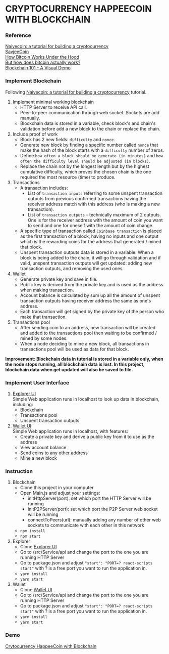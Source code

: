 # CRYPTOCURRENCY HAPPEECOIN WITH BLOCKCHAIN

### Reference
[Naivecoin: a tutorial for building a cryptocurrency](https://lhartikk.github.io/) \
[SavjeeCoin](https://github.com/Savjee/SavjeeCoin) \
[How Bitcoin Works Under the Hood](http://www.imponderablethings.com/2013/07/how-bitcoin-works-under-hood.html) \
[But how does bitcoin actually work?](https://www.youtube.com/watch?v=bBC-nXj3Ng4) \
[Blockchain 101 - A Visual Demo](https://www.youtube.com/watch?v=_160oMzblY8) 

### Implement Blockchain
Following [Naivecoin: a tutorial for building a cryptocurrency](https://lhartikk.github.io/) tutorial.
1. Implement minimal working blockchain
    * HTTP Server to receive API call.
    * Peer-to-peer communication through web socket. Sockets are add manually.
    * Blockchain data is stored in a variable, check block's and chain's validation before add a new block to the chain or replace the chain.
2. Include proof of work
    * Block has 2 new fields: `difficulty` and `nonce`. 
    * Generate new block by finding a specific number called `nonce` that make the hash of the block starts with a `difficulty` number of zeros.
    * Define `how often a block should be generate (in minutes)` and `how often the difficulty level should be adjusted (in blocks)`.
    * Replace the chain not by the longest length but by the highest cumulative difficulty, which proves the chosen chain is the one required the most resource (time) to produce.
3. Transactions
    * A transaction includes:
        * List of `transaction inputs` referring to some unspent transaction outputs from previous confirmed transactions having the receiver address match with this address (who is making a new transaction).
        * List of `transaction outputs` - technically maximum of 2 outputs. One is for the receiver address with the amount of coin you want to send and one for oneself with the amount of coin change.
    * A specific type of transaction called `Coinbase transaction` is placed as the first transaction of a block, having no inputs and one output which is the rewarding coins for the address that generated / mined that block.
    * Unspent transaction outputs data is stored in a variable. When a block is being added to the chain, it will go through validation and if valid, unspent transaction outputs will get updated: adding new transaction outputs, and removing the used ones.
4. Wallet
    * Generate private key and save in file.
    * Public key is derived from the private key and is used as the address when making transaction.
    * Account balance is calculated by sum up all the amount of unspent transaction outputs having receiver address the same as one's address.
    * Each transaction will get signed by the private key of the person who make that transaction.
5. Transactions pool
    * After sending coin to an address, new transaction will be created and added to the transactions pool then waiting to be confirmed / mined by some nodes.
    * When a node deciding to mine a new block, all transactions in transactions pool will be used as data for that block.

**Improvement: Blockchain data in tutorial is stored in a variable only, when the node stops running, all blockchain data is lost. In this project, blockchain data when get updated will also be saved to file.**

### Implement User Interface
1. [Explorer UI](https://github.com/nganhthu99/happeeexplorer.git) \
Simple Web application runs in localhost to look up data in blockchain, including: 
    * Blockchain
    * Transactions pool
    * Unspent transaction outputs 
2. [Wallet UI](https://github.com/nganhthu99/happeewallet.git) \
Simple Web application runs in localhost, with features: 
    * Create a private key and derive a public key from it to use as the address
    * View account balance
    * Send coins to any other address
    * Mine a new block

### Instruction
1. Blockchain
    * Clone this project in your computer
    * Open Main.js and adjust your settings:
        * initHttpServer(port): set which port the HTTP Server will be running
        * initP2PServer(port): set which port the P2P Server web socket will be running
        * connectToPeers(url): manually adding any number of other web sockets to communicate with each other in this network
    * `npm install`
    * `npm start`
2. Explorer
    * Clone [Explorer UI](https://github.com/nganhthu99/happeeexplorer.git)
    * Go to /src/Service/api and change the port to the one you are running HTTP Server
    * Go to package.json and adjust `"start": "PORT=? react-scripts start"` with ? is a free port you want to run the application in.
    * `yarn install`
    * `yarn start`
3. Wallet
    * Clone [Wallet UI](https://github.com/nganhthu99/happeewallet.git)
    * Go to /src/Service/api and change the port to the one you are running HTTP Server
    * Go to package.json and adjust `"start": "PORT=? react-scripts start"` with ? is a free port you want to run the application in.
    * `yarn install`
    * `yarn start`

### Demo
[Crytocurrency HappeeCoin with Blockchain](https://www.youtube.com/watch?v=86OtXwirkuc)
